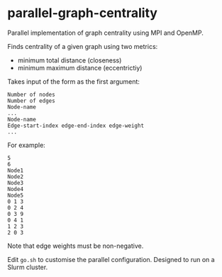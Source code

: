 # parallel-graph-centrality
Parallel implementation of graph centrality using MPI and OpenMP.

Finds centrality of a given graph using two metrics:
- minimum total distance (closeness)
- minimum maximum distance (eccentrictiy)

Takes input of the form as the first argument:
```
Number of nodes
Number of edges
Node-name
...
Node-name
Edge-start-index edge-end-index edge-weight
...
```
For example:
```
5
6
Node1
Node2
Node3
Node4
Node5
0 1 3
0 2 4
0 3 9
0 4 1
1 2 3
2 0 3
```

Note that edge weights must be non-negative.

Edit `go.sh` to customise the parallel configuration. Designed to run on a Slurm cluster.

